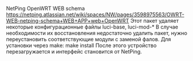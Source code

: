 NetPing OpenWRT WEB schema
https://netping.atlassian.net/wiki/spaces/NW/pages/3598975563/OWRT-WEB-netping-schema+WEB+APP+web+OpenWRT
Этот пакет удаляет некоторые конфигурационные файлы luci-base, luci-mod-*
В случае необходимости их восстановления недостаточно удалить пакет, нужно переустановить соответствующие модули с заменой фалов.
Для установки через make: make install
После этого устройство перезагружается и интерфейс становится от NetPing.

